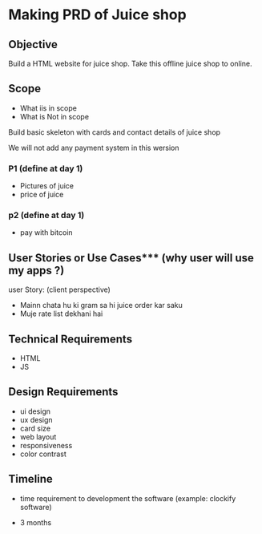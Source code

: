 # Making PRD of Juice shop

## Objective

Build a HTML website for juice shop. Take this offline juice shop to online.

## Scope

- What iis in scope
- What is Not in scope

Build basic skeleton with cards and contact details of juice shop

We will not add any payment system in this wersion

### P1 (define at day 1)

- Pictures of juice
- price of juice

### p2 (define at day 1)

- pay with bitcoin

## User Stories or Use Cases\*\*\* (why user will use my apps ?)

user Story: (client perspective)

- Mainn chata hu ki gram sa hi juice order kar saku
- Muje rate list dekhani hai

## Technical Requirements

- HTML
- JS

## Design Requirements

- ui design
- ux design
- card size
- web layout
- responsiveness
- color contrast

## Timeline
-  time requirement to development the software (example: clockify software)

- 3 months